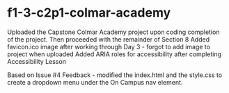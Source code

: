 # f1-3-c2p1-colmar-academy
Uploaded the Capstone Colmar Academy project upon coding completion of the project. Then proceeded with the remainder of Section 8
Added favicon.ico image after working through Day 3 - forgot to add image to project when uploaded
Added ARIA roles for accessibility after completing Accessibility Lesson

Based on Issue #4 Feedback - modified the index.html and the style.css to create a dropdown menu under the On Campus nav element.
